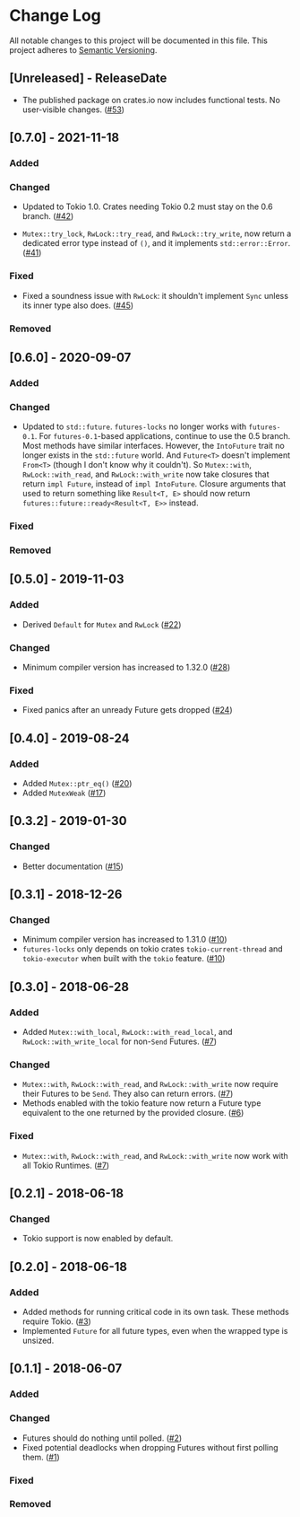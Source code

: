 # Change Log

All notable changes to this project will be documented in this file.
This project adheres to [Semantic Versioning](http://semver.org/).

## [Unreleased] - ReleaseDate

- The published package on crates.io now includes functional tests.  No
  user-visible changes.
  ([#53](https://github.com/asomers/futures-locks/pull/53))

## [0.7.0] - 2021-11-18
### Added
### Changed
- Updated to Tokio 1.0.  Crates needing Tokio 0.2 must stay on the 0.6 branch.
  ([#42](https://github.com/asomers/futures-locks/pull/42))

- `Mutex::try_lock`, `RwLock::try_read`, and `RwLock::try_write`, now return a
  dedicated error type instead of `()`, and it implements `std::error::Error`.
  ([#41](https://github.com/asomers/futures-locks/pull/41))

### Fixed

- Fixed a soundness issue with `RwLock`: it shouldn't implement `Sync` unless
  its inner type also does.
  ([#45](https://github.com/asomers/futures-locks/pull/45))

### Removed

## [0.6.0] - 2020-09-07
### Added
### Changed
- Updated to `std::future`.  `futures-locks` no longer works with
  `futures-0.1`.  For `futures-0.1`-based applications, continue to use the 0.5
  branch.  Most methods have similar interfaces.  However, the `IntoFuture`
  trait no longer exists in the `std::future` world.  And `Future<T>` doesn't
  implement `From<T>` (though I don't know why it couldn't).  So `Mutex::with`,
  `RwLock::with_read`, and `RwLock::with_write` now take closures that return
  `impl Future`, instead of `impl IntoFuture`.  Closure arguments that used to
  return something like `Result<T, E>` should now return
  `futures::future::ready<Result<T, E>>` instead.

### Fixed
### Removed

## [0.5.0] - 2019-11-03
### Added
- Derived `Default` for `Mutex` and `RwLock`
  ([#22](https://github.com/asomers/futures-locks/pull/22))

### Changed
- Minimum compiler version has increased to 1.32.0
  ([#28](https://github.com/asomers/futures-locks/pull/28))

### Fixed
- Fixed panics after an unready Future gets dropped
  ([#24](https://github.com/asomers/futures-locks/pull/24))
 
## [0.4.0] - 2019-08-24
### Added
- Added `Mutex::ptr_eq()`
  ([#20](https://github.com/asomers/futures-locks/pull/20))
- Added `MutexWeak`
  ([#17](https://github.com/asomers/futures-locks/pull/17)) 

## [0.3.2] - 2019-01-30
### Changed
- Better documentation
  ([#15](https://github.com/asomers/futures-locks/pull/15))

## [0.3.1] - 2018-12-26
### Changed
- Minimum compiler version has increased to 1.31.0
  ([#10](https://github.com/asomers/futures-locks/pull/10))
- `futures-locks` only depends on tokio crates `tokio-current-thread` and
  `tokio-executor` when built with the `tokio` feature.
  ([#10](https://github.com/asomers/futures-locks/pull/10))

## [0.3.0] - 2018-06-28
### Added
- Added `Mutex::with_local`, `RwLock::with_read_local`, and
  `RwLock::with_write_local` for non-`Send` Futures.
  ([#7](https://github.com/asomers/futures-locks/pull/7))

### Changed
- `Mutex::with`, `RwLock::with_read`, and `RwLock::with_write` now require
  their Futures to be `Send`.  They also can return errors.
  ([#7](https://github.com/asomers/futures-locks/pull/7))
- Methods enabled with the tokio feature now return a Future type equivalent
  to the one returned by the provided closure.
  ([#6](https://github.com/asomers/futures-locks/pull/6))

### Fixed
- `Mutex::with`, `RwLock::with_read`, and `RwLock::with_write` now work with
  all Tokio Runtimes.
  ([#7](https://github.com/asomers/futures-locks/pull/7))

## [0.2.1] - 2018-06-18
### Changed
- Tokio support is now enabled by default.

## [0.2.0] - 2018-06-18
### Added
- Added methods for running critical code in its own task.  These methods
  require Tokio.
  ([#3](https://github.com/asomers/futures-locks/issues/3))
- Implemented `Future` for all future types, even when the wrapped type is
  unsized.

## [0.1.1] - 2018-06-07
### Added

### Changed
- Futures should do nothing until polled.
  ([#2](https://github.com/asomers/futures-locks/issues/2))
- Fixed potential deadlocks when dropping Futures without first polling them.
  ([#1](https://github.com/asomers/futures-locks/issues/1))

### Fixed

### Removed

